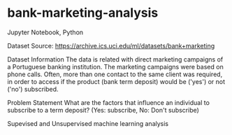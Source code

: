 # bank-marketing-analysis
Jupyter Notebook, Python

Dataset Source: https://archive.ics.uci.edu/ml/datasets/bank+marketing

Dataset Information
The data is related with direct marketing campaigns of a Portuguese banking institution. The marketing campaigns were based on phone calls. Often, more than one contact to the same client was required, in order to access if the product (bank term deposit) would be ('yes') or not ('no') subscribed.

Problem Statement
What are the factors that influence an individual to subscribe to a term deposit? (Yes: subscribe, No: Don't subscribe)

Supevised and Unsupervised machine learning analysis
